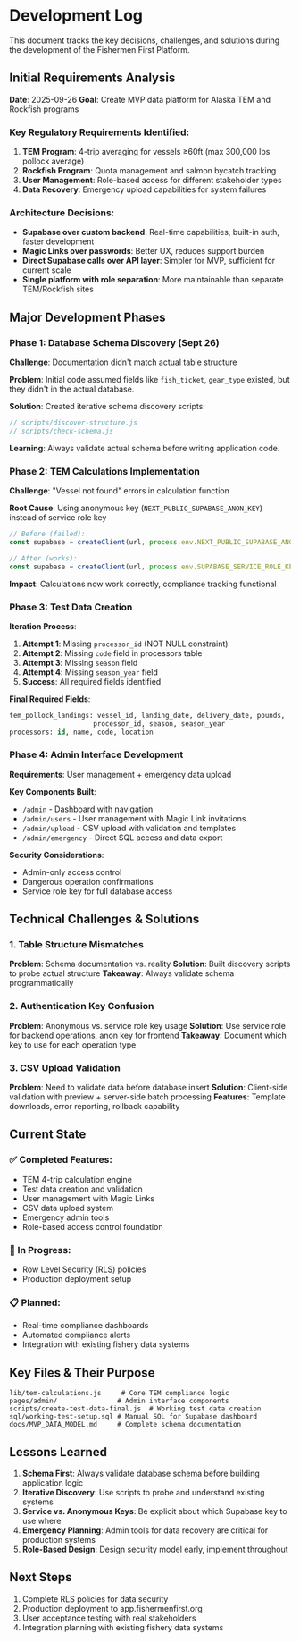 # Development Log

This document tracks the key decisions, challenges, and solutions during the development of the Fishermen First Platform.

## Initial Requirements Analysis

**Date**: 2025-09-26
**Goal**: Create MVP data platform for Alaska TEM and Rockfish programs

### Key Regulatory Requirements Identified:
1. **TEM Program**: 4-trip averaging for vessels ≥60ft (max 300,000 lbs pollock average)
2. **Rockfish Program**: Quota management and salmon bycatch tracking
3. **User Management**: Role-based access for different stakeholder types
4. **Data Recovery**: Emergency upload capabilities for system failures

### Architecture Decisions:
- **Supabase over custom backend**: Real-time capabilities, built-in auth, faster development
- **Magic Links over passwords**: Better UX, reduces support burden
- **Direct Supabase calls over API layer**: Simpler for MVP, sufficient for current scale
- **Single platform with role separation**: More maintainable than separate TEM/Rockfish sites

## Major Development Phases

### Phase 1: Database Schema Discovery (Sept 26)
**Challenge**: Documentation didn't match actual table structure

**Problem**: Initial code assumed fields like `fish_ticket`, `gear_type` existed, but they didn't in the actual database.

**Solution**: Created iterative schema discovery scripts:
```javascript
// scripts/discover-structure.js
// scripts/check-schema.js
```

**Learning**: Always validate actual schema before writing application code.

### Phase 2: TEM Calculations Implementation
**Challenge**: "Vessel not found" errors in calculation function

**Root Cause**: Using anonymous key (`NEXT_PUBLIC_SUPABASE_ANON_KEY`) instead of service role key
```javascript
// Before (failed):
const supabase = createClient(url, process.env.NEXT_PUBLIC_SUPABASE_ANON_KEY)

// After (works):
const supabase = createClient(url, process.env.SUPABASE_SERVICE_ROLE_KEY)
```

**Impact**: Calculations now work correctly, compliance tracking functional

### Phase 3: Test Data Creation
**Iteration Process**:
1. **Attempt 1**: Missing `processor_id` (NOT NULL constraint)
2. **Attempt 2**: Missing `code` field in processors table
3. **Attempt 3**: Missing `season` field
4. **Attempt 4**: Missing `season_year` field
5. **Success**: All required fields identified

**Final Required Fields**:
```sql
tem_pollock_landings: vessel_id, landing_date, delivery_date, pounds,
                     processor_id, season, season_year
processors: id, name, code, location
```

### Phase 4: Admin Interface Development
**Requirements**: User management + emergency data upload

**Key Components Built**:
- `/admin` - Dashboard with navigation
- `/admin/users` - User management with Magic Link invitations
- `/admin/upload` - CSV upload with validation and templates
- `/admin/emergency` - Direct SQL access and data export

**Security Considerations**:
- Admin-only access control
- Dangerous operation confirmations
- Service role key for full database access

## Technical Challenges & Solutions

### 1. Table Structure Mismatches
**Problem**: Schema documentation vs. reality
**Solution**: Built discovery scripts to probe actual structure
**Takeaway**: Always validate schema programmatically

### 2. Authentication Key Confusion
**Problem**: Anonymous vs. service role key usage
**Solution**: Use service role for backend operations, anon key for frontend
**Takeaway**: Document which key to use for each operation type

### 3. CSV Upload Validation
**Problem**: Need to validate data before database insert
**Solution**: Client-side validation with preview + server-side batch processing
**Features**: Template downloads, error reporting, rollback capability

## Current State

### ✅ Completed Features:
- TEM 4-trip calculation engine
- Test data creation and validation
- User management with Magic Links
- CSV data upload system
- Emergency admin tools
- Role-based access control foundation

### 🔄 In Progress:
- Row Level Security (RLS) policies
- Production deployment setup

### 📋 Planned:
- Real-time compliance dashboards
- Automated compliance alerts
- Integration with existing fishery data systems

## Key Files & Their Purpose

```
lib/tem-calculations.js     # Core TEM compliance logic
pages/admin/               # Admin interface components
scripts/create-test-data-final.js  # Working test data creation
sql/working-test-setup.sql # Manual SQL for Supabase dashboard
docs/MVP_DATA_MODEL.md     # Complete schema documentation
```

## Lessons Learned

1. **Schema First**: Always validate database schema before building application logic
2. **Iterative Discovery**: Use scripts to probe and understand existing systems
3. **Service vs. Anonymous Keys**: Be explicit about which Supabase key to use where
4. **Emergency Planning**: Admin tools for data recovery are critical for production systems
5. **Role-Based Design**: Design security model early, implement throughout

## Next Steps

1. Complete RLS policies for data security
2. Production deployment to app.fishermenfirst.org
3. User acceptance testing with real stakeholders
4. Integration planning with existing fishery data systems